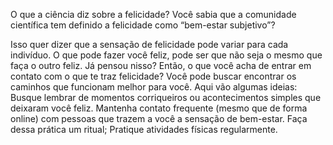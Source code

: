 O que a ciência diz sobre a felicidade?
Você sabia que a comunidade científica tem definido a felicidade como “bem-estar subjetivo”?

Isso quer dizer que a sensação de felicidade pode variar para cada indivíduo. O que pode fazer você feliz, pode ser que não seja o mesmo que faça o outro feliz. Já pensou nisso? Então, o que você acha de entrar em contato com o que te traz felicidade?
Você pode buscar encontrar os caminhos que funcionam melhor para você. Aqui vão algumas ideias:
Busque lembrar de momentos corriqueiros ou acontecimentos simples que deixaram você feliz.
Mantenha contato frequente (mesmo que de forma online) com pessoas que trazem a você a sensação de bem-estar. Faça dessa prática um ritual;
Pratique atividades físicas regularmente.


